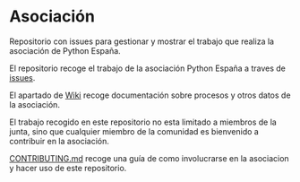 # Asociación

Repositorio con issues para gestionar y mostrar el trabajo que realiza la asociación de Python España.

El repositorio recoge el trabajo de la asociación Python España a traves de [issues](https://github.com/python-spain/asociacion/issues).

El apartado de [Wiki](https://github.com/python-spain/asociacion/wiki) recoge documentación sobre procesos y otros datos de la asociación.

El trabajo recogido en este repositorio no esta limitado a miembros de la junta, sino que cualquier miembro de la
comunidad es bienvenido a contribuir en la asociación.

[CONTRIBUTING.md](https://github.com/python-spain/asociacion/blob/master/CONTRIBUTING.md)
recoge una guía de como involucrarse en la asociacion y hacer uso de este repositorio.
